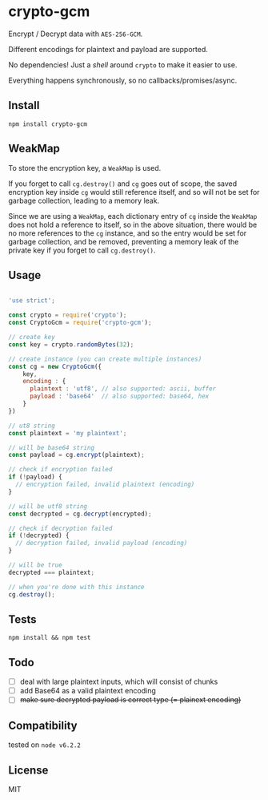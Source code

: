 # crypto-gcm

Encrypt / Decrypt data with `AES-256-GCM`.

Different encodings for plaintext and payload are supported.

No dependencies! Just a *shell* around `crypto` to make it easier to use.

Everything happens synchronously, so no callbacks/promises/async.

## Install

`npm install crypto-gcm`

## WeakMap

To store the encryption key, a `WeakMap` is used.

If you forget to call `cg.destroy()` and `cg` goes out of scope, the saved encryption key inside `cg` would still reference itself, and so will not be set for garbage collection, leading to a memory leak.

Since we are using a `WeakMap`, each dictionary entry of
`cg` inside the `WeakMap` does not hold a reference to itself, so in the above situation, there would be no more references to the `cg` instance, and so the entry would be set for garbage collection, and be removed, preventing a memory leak of the private key if you forget to call `cg.destroy()`.

## Usage

```javascript

'use strict';

const crypto = require('crypto');
const CryptoGcm = require('crypto-gcm');

// create key
const key = crypto.randomBytes(32);

// create instance (you can create multiple instances)
const cg = new CryptoGcm({
    key,
    encoding : {
      plaintext : 'utf8', // also supported: ascii, buffer
      payload : 'base64'  // also supported: base64, hex
    }
})

// ut8 string
const plaintext = 'my plaintext';

// will be base64 string
const payload = cg.encrypt(plaintext);

// check if encryption failed
if (!payload) {
  // encryption failed, invalid plaintext (encoding)
}

// will be utf8 string
const decrypted = cg.decrypt(encrypted);

// check if decryption failed
if (!decrypted) {
  // decryption failed, invalid payload (encoding)
}

// will be true
decrypted === plaintext;

// when you're done with this instance
cg.destroy();

```

## Tests

`npm install && npm test`

## Todo

- [ ] deal with large plaintext inputs, which will consist of chunks
- [ ] add Base64 as a valid plaintext encoding
- [ ] ~~make sure decrypted payload is correct type (= plainext encoding)~~

## Compatibility

tested on `node v6.2.2`

## License

MIT
